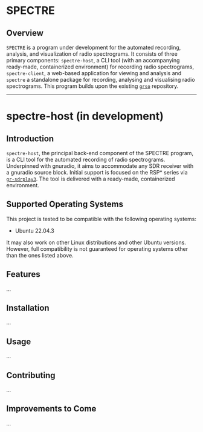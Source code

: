 # SPECTRE

## Overview
```SPECTRE``` is a program under development for the automated recording, analysis, and visualization of radio spectrograms. It consists of three primary components: ```spectre-host```, a CLI tool (with an accompanying ready-made, containerized environment) for recording radio spectrograms, ```spectre-client```, a web-based application for viewing and analysis and ```spectre``` a standalone package for recording, analysing and visualising radio spectrograms. This program builds upon the existing [```grso```](https://github.com/jcfitzpatrick12/grso) repository.

---

# spectre-host (in development)

## Introduction
```spectre-host```, the principal back-end component of the SPECTRE program, is a CLI tool for the automated recording of radio spectrograms. Underpinned with gnuradio, it aims to accommodate any SDR receiver with a gnuradio source block. Initial support is focused on the RSP* series via [```gr-sdrplay3```](https://github.com/fventuri/gr-sdrplay3). The tool is delivered with a ready-made, containerized environment.

## Supported Operating Systems
This project is tested to be compatible with the following operating systems:

- Ubuntu 22.04.3

It may also work on other Linux distributions and other Ubuntu versions. However, full compatibility is not guaranteed for operating systems other than the ones listed above.

## Features
...

## Installation
...

## Usage
...

## Contributing
...

## Improvements to Come
...



